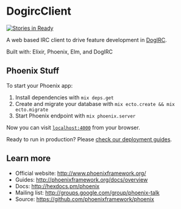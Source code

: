 # DogircClient

[![Stories in Ready](https://badge.waffle.io/5thWall/dogirc_client.png?label=ready&title=Ready)](http://waffle.io/5thWall/dogirc_client)

A web based IRC client to drive feature development in [DogIRC][dirc].

Built with: Elixir, Phoenix, Elm, and DogIRC

[dirc]: https://github.com/5thWall/DogIRC

## Phoenix Stuff

To start your Phoenix app:

  1. Install dependencies with `mix deps.get`
  2. Create and migrate your database with `mix ecto.create && mix ecto.migrate`
  3. Start Phoenix endpoint with `mix phoenix.server`

Now you can visit [`localhost:4000`](http://localhost:4000) from your browser.

Ready to run in production? Please [check our deployment guides](http://www.phoenixframework.org/docs/deployment).

## Learn more

  * Official website: http://www.phoenixframework.org/
  * Guides: http://phoenixframework.org/docs/overview
  * Docs: http://hexdocs.pm/phoenix
  * Mailing list: http://groups.google.com/group/phoenix-talk
  * Source: https://github.com/phoenixframework/phoenix
